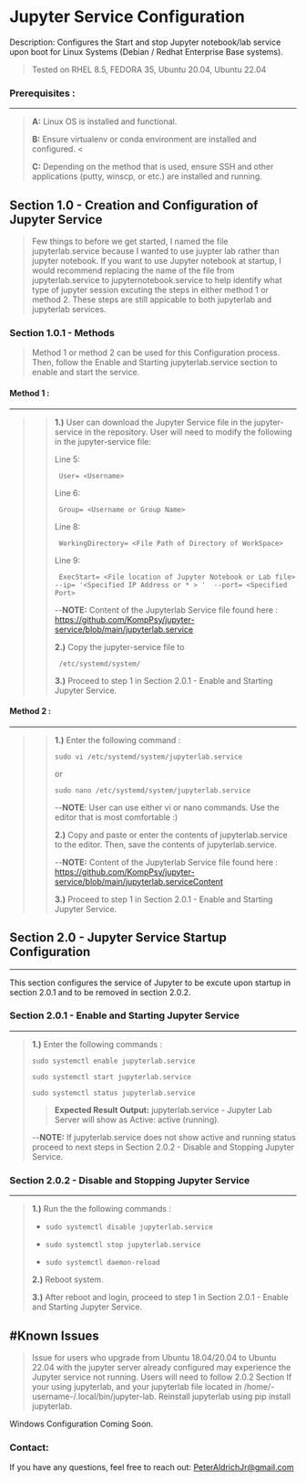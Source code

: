 # Jupyter Service Configuration 
Description: Configures the Start and stop Jupyter notebook/lab service upon boot for Linux Systems (Debian / Redhat Enterprise Base systems).
> Tested on RHEL 8.5, FEDORA 35, Ubuntu 20.04, Ubuntu 22.04


### Prerequisites :
------------------
>  **A:** Linux OS is installed and functional.
>
>  **B:** Ensure virtualenv or conda environment are installed and configured. <
>
> **C:** Depending on the method that is used, ensure SSH and other applications (putty, winscp, or etc.) are installed and running. 
>

## Section 1.0 - Creation and Configuration of Jupyter Service 
> Few things to before we get started, I named the file jupyterlab.service because I wanted to use juypter lab rather than jupyter notebook.
> If you want to use Jupyter notebook at startup, I would recommend replacing the name of the file from  jupyterlab.service to jupyternotebook.service to help identify 
> what type of jupyter session excuting the steps in either method 1 or method 2. These steps are still appicable to both jupyterlab and jupyterlab services.

### Section 1.0.1 - Methods
>Method 1 or method 2 can be used for this Configuration process. Then, follow the Enable and Starting jupyterlab.service section to enable and start the service.

 #### Method 1 : 
---------

>> **1.)** User can download the Jupyter Service file in the jupyter-service in the repository. User will need to modify the following in the jupyter-service file:
>>>
>> Line 5:
>>>
>>      User= <Username>
>>>
>> Line 6:
>>>
>>      Group= <Username or Group Name>
>>>
>> Line 8:     
>>>
>>      WorkingDirectory= <File Path of Directory of WorkSpace>
>>>
>> Line 9:     
>>>
>>      ExecStart= <File location of Jupyter Notebook or Lab file> --ip= '<Specified IP Address or * > '  --port= <Specified Port>
>>>
>> --**NOTE:** Content of the Jupyterlab Service file found here : https://github.com/KompPsy/jupyter-service/blob/main/jupyterlab.service
>>>
>> **2.)** Copy the jupyter-service file to
>>>
>>      /etc/systemd/system/
>>>
>> **3.)** Proceed to step 1 in Section 2.0.1 - Enable and Starting Jupyter Service.
      
 #### Method 2 :
---------

>> **1.)** Enter the following command :
>>>
>>     sudo vi /etc/systemd/system/jupyterlab.service
>>>
>> or
>>>
>>     sudo nano /etc/systemd/system/jupyterlab.service 
>>>
>> --**NOTE**: User can use either vi or nano commands. Use the editor that is most comfortable :)
>>> 
>> **2.)** Copy and paste or enter the contents of jupyterlab.service to the editor. Then, save the contents of jupyterlab.service.
>>>
>> --**NOTE:** Content of the Jupyterlab Service file found here : https://github.com/KompPsy/jupyter-service/blob/main/jupyterlab.serviceContent
>>>
>> **3.)** Proceed to step 1 in Section 2.0.1 - Enable and Starting Jupyter Service.
      
## Section 2.0 - Jupyter Service Startup Configuration
---------------------------------------
This section configures the service of Jupyter to be excute upon startup in section 2.0.1 and to be removed in section 2.0.2. 
      
### Section 2.0.1 - Enable and Starting Jupyter Service 
---------------------------------------
      
> **1.)** Enter the following commands :
>>
>     sudo systemctl enable jupyterlab.service
>>
>     sudo systemctl start jupyterlab.service
>>
>     sudo systemctl status jupyterlab.service
>>
>> **__Expected Result Output:__** jupyterlab.service - Jupyter Lab Server will show as Active: active (running).
>> 
> --**NOTE:** If jupyterlab.service does not show active and running status proceed to next steps in Section 2.0.2 - Disable and Stopping Jupyter Service.
>>
### Section 2.0.2 - Disable and Stopping Jupyter Service 
---------------------------------------
> **1.)** Run the the following commands :
>>
> -     sudo systemctl disable jupyterlab.service
> -     sudo systemctl stop jupyterlab.service
> -     sudo systemctl daemon-reload
>>
> **2.)** Reboot system.
>>
> **3.)** After reboot and login, proceed to step 1 in Section 2.0.1 - Enable and Starting Jupyter Service.
>>

 #Known Issues
 -------------
> Issue for users who upgrade from Ubuntu 18.04/20.04 to Ubuntu 22.04 with the jupyter server already configured may experience the Jupyter service not running. Users will need to follow 2.0.2 Section
> If your using jupyterlab, and your jupyterlab file located in /home/-username-/.local/bin/jupyter-lab. Reinstall jupyterlab using pip install jupyterlab.
 
 Windows Configuration Coming Soon.
      
### Contact:
If you have any questions, feel free to reach out:
      PeterAldrichJr@gmail.com



